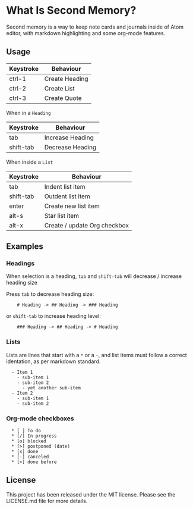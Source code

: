 # What Is Second Memory?

Second memory is a way to keep note cards and journals inside of Atom editor, with markdown highlighting and some org-mode features.

## Usage

| Keystroke         | Behaviour                                                          |
|-------------------|--------------------------------------------------------------------|
| ctrl-1            | Create Heading                                                     |
| ctrl-2            | Create List                                                        |
| ctrl-3            | Create Quote                                                       |

When in a `Heading`

| Keystroke         | Behaviour                                                          |
|-------------------|--------------------------------------------------------------------|
| tab               | Increase Heading                                                   |
| shift-tab         | Decrease Heading                                                   |

When inside a `List`

| Keystroke         | Behaviour                                                          |
|-------------------|--------------------------------------------------------------------|
| tab               | Indent list item                                                   |
| shift-tab         | Outdent list item                                                  |
| enter             | Create new list item                                               |
| alt-s             | Star list item                                                     |
| alt-x             | Create / update Org checkbox                                       |

## Examples

### Headings

When selection is a heading, `tab` and `shift-tab` will decrease / increase heading size

Press `tab` to decrease heading size:

```
    # Heading -> ## Heading -> ### Heading
```

or `shift-tab` to increase heading level:

```
    ### Heading -> ## Heading -> # Heading
```

### Lists

Lists are lines that start with a `*` or a `-`, and list items must follow a correct identation, as per markdown standard.

```
  - Item 1
    - sub-item 1
    - sub-item 2
      - yet another sub-item
  - Item 2
    - sub-item 1
    - sub-item 2
```

### Org-mode checkboxes

```
  * [ ] To do
  * [/] In progress
  * [o] blocked
  * [>] postponed (date)
  * [x] done
  * [-] canceled
  * [<] done before
```

## License

This project has been released under the MIT license. Please see the LICENSE.md file for more details.
